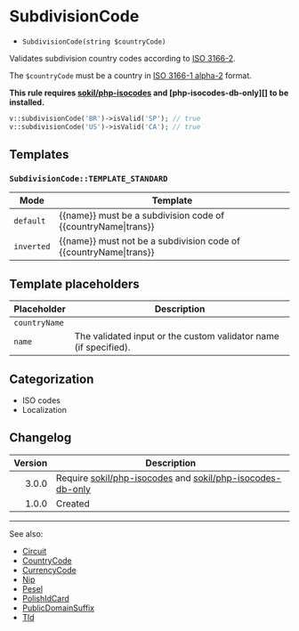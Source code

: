 # SubdivisionCode

- `SubdivisionCode(string $countryCode)`

Validates subdivision country codes according to [ISO 3166-2][].

The `$countryCode` must be a country in [ISO 3166-1 alpha-2][] format.

**This rule requires [sokil/php-isocodes][] and [php-isocodes-db-only][] to be installed.**

```php
v::subdivisionCode('BR')->isValid('SP'); // true
v::subdivisionCode('US')->isValid('CA'); // true
```

## Templates

### `SubdivisionCode::TEMPLATE_STANDARD`

| Mode       | Template                                                              |
|------------|-----------------------------------------------------------------------|
| `default`  | {{name}} must be a subdivision code of {{countryName&#124;trans}}     |
| `inverted` | {{name}} must not be a subdivision code of {{countryName&#124;trans}} |

## Template placeholders

| Placeholder   | Description                                                      |
|---------------|------------------------------------------------------------------|
| `countryName` |                                                                  |
| `name`        | The validated input or the custom validator name (if specified). |

## Categorization

- ISO codes
- Localization

## Changelog

| Version | Description                                                       |
|--------:|-------------------------------------------------------------------|
|   3.0.0 | Require [sokil/php-isocodes][] and [sokil/php-isocodes-db-only][] |
|   1.0.0 | Created                                                           |

***
See also:

- [Circuit](Circuit.md)
- [CountryCode](CountryCode.md)
- [CurrencyCode](CurrencyCode.md)
- [Nip](Nip.md)
- [Pesel](Pesel.md)
- [PolishIdCard](PolishIdCard.md)
- [PublicDomainSuffix](PublicDomainSuffix.md)
- [Tld](Tld.md)

[ISO 3166-1 alpha-2]: http://en.wikipedia.org/wiki/ISO_3166-1_alpha-2 "ISO 3166-1 alpha-2"
[ISO 3166-2]: http://en.wikipedia.org/wiki/ISO_3166-2 "ISO 3166-2"
[sokil/php-isocodes]: https://github.com/sokil/php-isocodes
[sokil/php-isocodes-db-only]: https://github.com/sokil/php-isocodes-db-only
